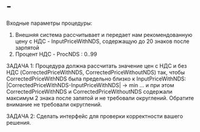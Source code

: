 # -
Входные параметры процедуры:
1. Внешняя система рассчитывает и передает нам рекомендованную цену с НДС - InputPriceWithNDS,
содержащую до 20 знаков после зарпятой
2. Процент НДС  -  ProcNDS : 0..99


ЗАДАЧА 1: Процедура должна рассчитать значение цен с НДС и без НДС (CorrectedPriceWithNDS,
CorrectedPriceWithoutNDS) так, чтобы CorrectedPriceWithNDS была предельно близко
к InputPriceWithNDS: |CorrectedPriceWithNDS-InputPriceWithNDS| -> min ...  и при этом
CorrectedPriceWithNDS и CorrectedPriceWithoutNDS содержали максимум 2 знака после
запятой и не требовали округлений. Обратите внимание не требовали округлений. 

ЗАДАЧА 2: Сделать интерфейс для проверки корректности вашего решения. 

